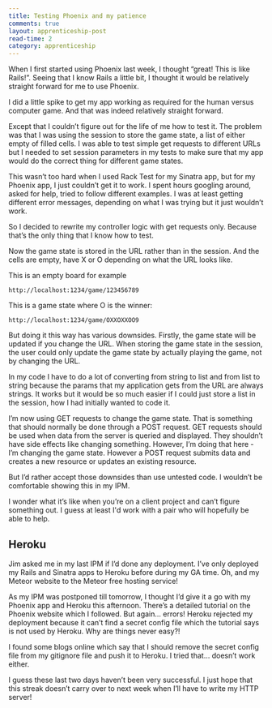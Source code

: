 ```yaml
---
title: Testing Phoenix and my patience
comments: true
layout: apprenticeship-post
read-time: 2
category: apprenticeship
---
```


When I first started using Phoenix last week, I thought “great! This is like Rails!”. Seeing that I know Rails a little bit, I thought it would be relatively straight forward for me to use Phoenix.

<!--break-->

I did a little spike to get my app working as required for the human versus computer game. And that was indeed relatively straight forward.

Except that I couldn’t figure out for the life of me how to test it. The problem was that I was using the session to store the game state, a list of either empty of filled cells. I was able to test simple get requests to different URLs but I needed to set session parameters in my tests to make sure that my app would do the correct thing for different game states.

This wasn’t too hard when I used Rack Test for my Sinatra app, but for my Phoenix app, I just couldn’t get it to work. I spent hours googling around, asked for help, tried to follow different examples. I was at least getting different error messages, depending on what I was trying but it just wouldn’t work.

So I decided to rewrite my controller logic with get requests only. Because that’s the only thing that I know how to test.

Now the game state is stored in the URL rather than in the session. And the cells are empty, have X or O depending on what the URL looks like.

This is an empty board for example

`http://localhost:1234/game/123456789`

This is a game state where O is the winner:

`http://localhost:1234/game/OXXOXXOO9`

But doing it this way has various downsides. Firstly, the game state will be updated if you change the URL. When storing the game state in the session, the user could only update the game state by actually playing the game, not by changing the URL.

In my code I have to do a lot of converting from string to list and from list to string because the params that my application gets from the URL are always strings. It works but it would be so much easier if I could just store a list in the session, how I had initially wanted to code it.

I’m now using GET requests to change the game state. That is something that should normally be done through a POST request. GET requests should be used when data from the server is queried and displayed. They shouldn’t have side effects like changing something. However, I’m doing that here - I’m changing the game state. However a POST request submits data and creates a new resource or updates an existing resource.

But I’d rather accept those downsides than use untested code. I wouldn’t be comfortable showing this in my IPM.

I wonder what it’s like when you’re on a client project and can’t figure something out. I guess at least I'd work with a pair who will hopefully be able to help.

## Heroku

Jim asked me in my last IPM if I’d done any deployment. I’ve only deployed my Rails and Sinatra apps to Heroku before during my GA time. Oh, and my Meteor website to the Meteor free hosting service! 

As my IPM was postponed till tomorrow, I thought I’d give it a go with my Phoenix app and Heroku this afternoon. There’s a detailed tutorial on the Phoenix website which I followed. But again… errors! Heroku rejected my deployment because it can’t find a secret config file which the tutorial says is not used by Heroku. Why are things never easy?!

I found some blogs online which say that I should remove the secret config file from my gitignore file and push it to Heroku. I tried that… doesn’t work either.

I guess these last two days haven’t been very successful. I just hope that this streak doesn’t carry over to next week when I’ll have to write my HTTP server!